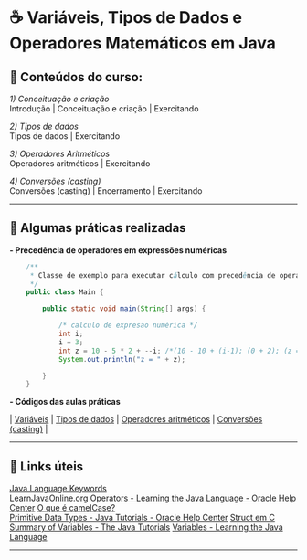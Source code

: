# ☕ Variáveis, Tipos de Dados e Operadores Matemáticos em Java

## 📖 Conteúdos do curso:  

_1) Conceituação e criação_  
Introdução | Conceituação e criação | Exercitando  

_2) Tipos de dados_  
Tipos de dados | Exercitando  

_3) Operadores Aritméticos_  
Operadores aritméticos | Exercitando  

_4) Conversões (casting)_  
Conversões (casting) | Encerramento | Exercitando  

---

## 🧰 Algumas práticas realizadas  

**- Precedência de operadores em expressões numéricas** 

```java
    /**
     * Classe de exemplo para executar cálculo com precedência de operadores
     */
    public class Main {

        public static void main(String[] args) {

            /* calculo de expresao numérica */
            int i;   
            i = 3;
            int z = 10 - 5 * 2 + --i; /*(10 - 10 + (i-1); (0 + 2); (z = 2)) */
            System.out.println("z = " + z);

        }
    }
```
 
**- Códigos das aulas práticas**

| [Variáveis](https://github.com/rosacarla/GFT-start-woman-java/blob/main/008%20Variaveis-tipos-dados-operad-matematicos/codes/VariaveisExercicios.java) | [Tipos de dados](https://github.com/rosacarla/GFT-start-woman-java/blob/main/008%20Variaveis-tipos-dados-operad-matematicos/codes/TiposDados.java) | [Operadores aritméticos](https://github.com/rosacarla/GFT-start-woman-java/blob/main/008%20Variaveis-tipos-dados-operad-matematicos/codes/OperadoresMatematicos.java) | [Conversões (casting)](https://github.com/rosacarla/GFT-start-woman-java/blob/main/008%20Variaveis-tipos-dados-operad-matematicos/codes/ConversoesExercicios.java) |

---

## 🔗 Links úteis  

[Java Language Keywords](https://docs.oracle.com/javase/tutorial/java/nutsandbolts/_keywords.html)  
[LearnJavaOnline.org](https://www.learnjavaonline.org/)
[Operators - Learning the Java Language - Oracle Help Center](https://docs.oracle.com/javase/tutorial/java/nutsandbolts/operators.html)
[O que é camelCase?](https://coodesh.com/blog/dicionario/o-que-e-camelcase/)   
[Primitive Data Types - Java Tutorials - Oracle Help Center](https://docs.oracle.com/javase/tutorial/java/nutsandbolts/datatypes.html) 
[Struct em C](http://linguagemc.com.br/struct-em-c/)  
[Summary of Variables - The Java Tutorials](https://docs.oracle.com/javase/tutorial/java/nutsandbolts/variablesummary.html)
[Variables - Learning the Java Language](https://docs.oracle.com/javase/tutorial/java/nutsandbolts/variables.html)

---
